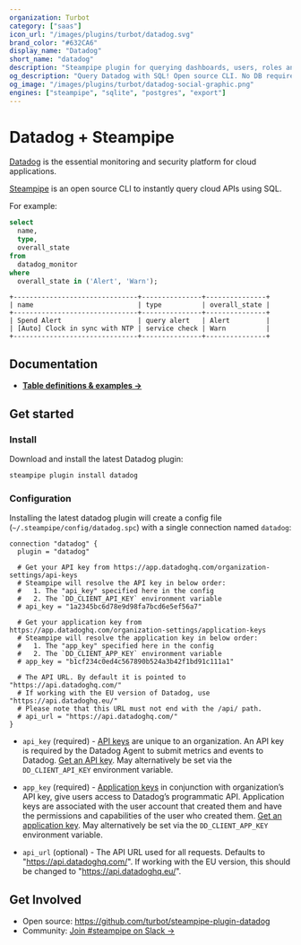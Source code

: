 ```yaml
---
organization: Turbot
category: ["saas"]
icon_url: "/images/plugins/turbot/datadog.svg"
brand_color: "#632CA6"
display_name: "Datadog"
short_name: "datadog"
description: "Steampipe plugin for querying dashboards, users, roles and more from Datadog."
og_description: "Query Datadog with SQL! Open source CLI. No DB required."
og_image: "/images/plugins/turbot/datadog-social-graphic.png"
engines: ["steampipe", "sqlite", "postgres", "export"]
---
```


# Datadog + Steampipe

[Datadog](https://www.datadoghq.com/) is the essential monitoring and security platform for cloud applications.

[Steampipe](https://steampipe.io) is an open source CLI to instantly query cloud APIs using SQL.

For example:

```sql
select
  name,
  type,
  overall_state
from
  datadog_monitor
where
  overall_state in ('Alert', 'Warn');
```

```
+-------------------------------+---------------+---------------+
| name                          | type          | overall_state |
+-------------------------------+---------------+---------------+
| Spend Alert                   | query alert   | Alert         |
| [Auto] Clock in sync with NTP | service check | Warn          |
+-------------------------------+---------------+---------------+
```

## Documentation

- **[Table definitions & examples →](/plugins/turbot/datadog/tables)**

## Get started

### Install

Download and install the latest Datadog plugin:

```bash
steampipe plugin install datadog
```

### Configuration

Installing the latest datadog plugin will create a config file (`~/.steampipe/config/datadog.spc`) with a single connection named `datadog`:

```hcl
connection "datadog" {
  plugin = "datadog"

  # Get your API key from https://app.datadoghq.com/organization-settings/api-keys
  # Steampipe will resolve the API key in below order:
  #   1. The "api_key" specified here in the config
  #   2. The `DD_CLIENT_API_KEY` environment variable
  # api_key = "1a2345bc6d78e9d98fa7bcd6e5ef56a7"

  # Get your application key from https://app.datadoghq.com/organization-settings/application-keys
  # Steampipe will resolve the application key in below order:
  #   1. The "app_key" specified here in the config
  #   2. The `DD_CLIENT_APP_KEY` environment variable
  # app_key = "b1cf234c0ed4c567890b524a3b42f1bd91c111a1"

  # The API URL. By default it is pointed to "https://api.datadoghq.com/"
  # If working with the EU version of Datadog, use "https://api.datadoghq.eu/"
  # Please note that this URL must not end with the /api/ path.
  # api_url = "https://api.datadoghq.com/"
}
```

- `api_key` (required) - [API keys](https://docs.datadoghq.com/account_management/api-app-keys/#api-keys) are unique to an organization. An API key is required by the Datadog Agent to submit metrics and events to Datadog. [Get an API key](https://app.datadoghq.com/organization-settings/api-keys). May alternatively be set via the `DD_CLIENT_API_KEY` environment variable.

- `app_key` (required) - [Application keys](https://docs.datadoghq.com/account_management/api-app-keys/#application-keys) in conjunction with organization’s API key, give users access to Datadog’s programmatic API. Application keys are associated with the user account that created them and have the permissions and capabilities of the user who created them. [Get an application key](https://app.datadoghq.com/organization-settings/application-keys). May alternatively be set via the `DD_CLIENT_APP_KEY` environment variable.

- `api_url` (optional) - The API URL used for all requests. Defaults to "https://api.datadoghq.com/". If working with the EU version, this should be changed to "https://api.datadoghq.eu/".

## Get Involved

- Open source: https://github.com/turbot/steampipe-plugin-datadog
- Community: [Join #steampipe on Slack →](https://turbot.com/community/join)
